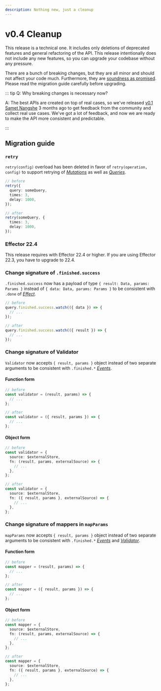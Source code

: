 ```yaml
---
description: Nothing new, just a cleanup
---
```


# v0.4 Cleanup

This release is a technical one. It includes only deletions of deprecated features and general refactoring of the API. This release intentionally does not include any new features, so you can upgrade your codebase without any pressure.

There are a bunch of breaking changes, but they are all minor and should not affect your code much. Furthermore, they are [soundness as promised](/statements/releases). Please read the migration guide carefully before upgrading.

::: tip Q: Why breaking changes is necessary now?

A: The best APIs are created on top of real cases, so we've released [v0.1 Samet Nangshe](/releases/0-1) 3 months ago to get feedback from the community and collect real use cases. We've got a lot of feedback, and now we are ready to make the API more consistent and predictable.

:::

## Migration guide

### `retry`

`retry(config)` overload has been deleted in favor of `retry(operation, config)` to support retrying of [_Mutations_](/api/primitives/mutation) as well as [_Queries_](/api/primitives/query).

```ts
// before
retry({
  query: someQuery,
  times: 3,
  delay: 1000,
});

// after
retry(someQuery, {
  times: 3,
  delay: 1000,
});
```

### Effector 22.4

This release requires with Effector 22.4 or higher. If you are using Effector 22.3, you have to upgrade to 22.4.

<!--@include: ./0-4.changelog.md-->

### Change signature of `.finished.success`

`.finished.success` now has a payload of type `{ result: Data, params: Params }` instead of `{ data: Data, params: Params }` to be consistent with `.done` of [_Effect_](https://effector.dev/docs/api/effector/effect).

```ts
// before
query.finished.success.watch(({ data }) => {
  // ...
});

// after
query.finished.success.watch(({ result }) => {
  // ...
});
```

### Change signature of Validator

`Validator` now accepts `{ result, params }` object instead of two separate arguments to be consistent with `.finished.*` [_Events_](https://effector.dev/docs/api/effector/event).

#### Function form

```ts
// before
const validator = (result, params) => {
  // ...
};

// after
const validator = ({ result, params }) => {
  // ...
};
```

#### Object form

```ts
// before
const validator = {
  source: $externalStore,
  fn: (result, params, externalSource) => {
    // ...
  },
};

// after
const validator = {
  source: $externalStore,
  fn: ({ result, params }, externalSource) => {
    // ...
  },
};
```

### Change signature of mappers in `mapParams`

`mapParams` now accepts `{ result, params }` object instead of two separate arguments to be consistent with `.finished.*` [_Events_](https://effector.dev/docs/api/effector/event) and [_Validator_](/api/primitives/validator).

#### Function form

```ts
// before
const mapper = (result, params) => {
  // ...
};

// after
const mapper = ({ result, params }) => {
  // ...
};
```

#### Object form

```ts
// before
const mapper = {
  source: $externalStore,
  fn: (result, params, externalSource) => {
    // ...
  },
};

// after
const mapper = {
  source: $externalStore,
  fn: ({ result, params }, externalSource) => {
    // ...
  },
};
```
